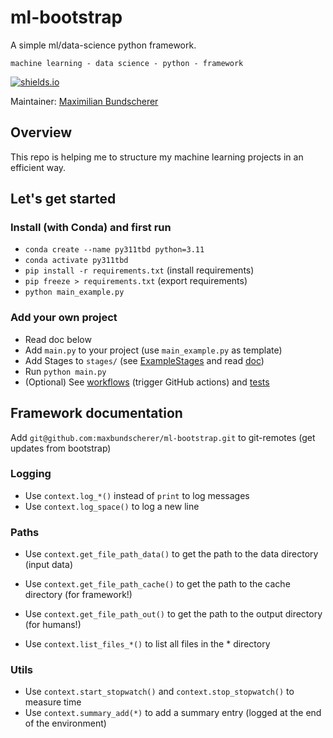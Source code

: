 # ml-bootstrap

A simple ml/data-science python framework.

``machine learning - data science - python - framework``

[![shields.io](https://img.shields.io/badge/license-Apache2-blue.svg)](http://www.apache.org/licenses/LICENSE-2.0.txt)

Maintainer: [Maximilian Bundscherer](https://bundscherer-online.de)

## Overview

This repo is helping me to structure my machine learning projects in an efficient way.

## Let's get started

### Install (with Conda) and first run

- `conda create --name py311tbd python=3.11`
- `conda activate py311tbd`
- `pip install -r requirements.txt` (install requirements)
- `pip freeze > requirements.txt` (export requirements)
- `python main_example.py`

### Add your own project

- Read doc below
- Add `main.py` to your project (use `main_example.py` as template)
- Add Stages to `stages/` (see [ExampleStages](stages/) and read [doc](framework/Stage.py))
- Run `python main.py`
- (Optional) See [workflows](.github/workflows) (trigger GitHub actions) and [tests](tests/)

## Framework documentation

Add `git@github.com:maxbundscherer/ml-bootstrap.git` to git-remotes (get updates from bootstrap)

### Logging

- Use `context.log_*()` instead of `print` to log messages
- Use `context.log_space()` to log a new line

### Paths

- Use `context.get_file_path_data()` to get the path to the data directory (input data)
- Use `context.get_file_path_cache()` to get the path to the cache directory (for framework!)
- Use `context.get_file_path_out()` to get the path to the output directory (for humans!)

- Use `context.list_files_*()` to list all files in the * directory

### Utils

- Use `context.start_stopwatch()` and `context.stop_stopwatch()` to measure time
- Use `context.summary_add(*)` to add a summary entry (logged at the end of the environment)
